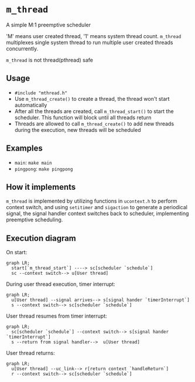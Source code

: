 # `m_thread`
A simple M:1 preemptive scheduler

'M' means user created thread, '1' means system thread count. `m_thread` multiplexes single system thread to 
run multiple user created threads concurrently.

`m_thread` is not thread(pthread) safe

## Usage
- `#include "mthread.h"`
- Use `m_thread_create()` to create a thread, the thread won't start automatically
- After all the threads are created, call `m_thread_start()` to start the scheduler. This function will block until all 
threads return
- Threads are allowed to call `m_thread_create()` to add new threads during the execution, new threads will be scheduled

## Examples
- `main`: `make main`
- `pingpong`: `make pingpong`

## How it implements
`m_thread` is implemented by utilizing functions in `ucontext.h` to perform context switch, and using `setitimer` 
and `sigaction` to generate a periodical signal, the signal handler context switches back to scheduler, implementing
preemptive scheduling.

## Execution diagram

On start:
```mermaid
graph LR;
  start[`m_thread_start`] ----> sc[scheduler `schedule`]
  sc --context switch--> u[User thread]
```
During user thread execution, timer interrupt:

```mermaid
graph LR;
  u[User thread] --signal arrives--> s[signal hander `timerInterrupt`] 
  s --context switch--> sc[scheduler `schedule`]
```

User thread resumes from timer interrupt: 

```mermaid
graph LR;
  sc[scheduler `schedule`] --context switch--> s[signal hander `timerInterrupt`] 
  s --return from signal handler-->  u[User thread]
```

User thread returns:

```mermaid
graph LR;
  u[User thread] --uc_link--> r[return context `handleReturn`] 
  r --context switch--> sc[scheduler `schedule`]
```

